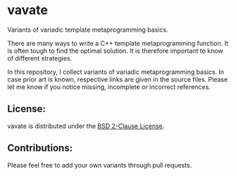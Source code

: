 vavate
=======
Variants of variadic template metaprogramming basics.

There are many ways to write a C++ template metaprogramming function. It is often tough to find the optimal solution. It is therefore important to know of different strategies.

In this repository, I collect variants of variadic metaprogramming basics. In case prior art is known, respective links are given in the source files. Please let me know if you notice missing, incomplete or incorrect references.


License:
-------------
vavate is distributed under the [BSD 2-Clause License](https://github.com/rbock/vavate/blob/master/LICENSE).

Contributions:
--------------
Please feel free to add your own variants through pull requests.

